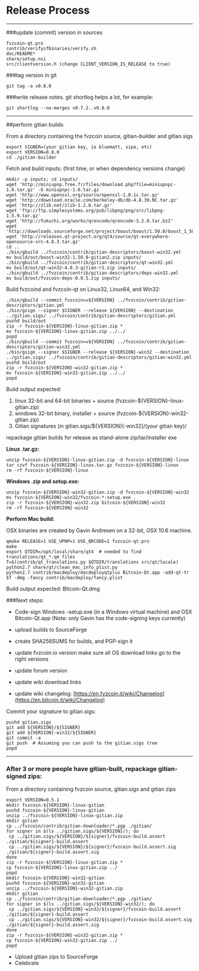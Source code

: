Release Process
====================

* * *

###update (commit) version in sources


	fvzcoin-qt.pro
	contrib/verifysfbinaries/verify.sh
	doc/README*
	share/setup.nsi
	src/clientversion.h (change CLIENT_VERSION_IS_RELEASE to true)

###tag version in git

	git tag -a v0.8.0

###write release notes. git shortlog helps a lot, for example:

	git shortlog --no-merges v0.7.2..v0.8.0

* * *

##perform gitian builds

 From a directory containing the fvzcoin source, gitian-builder and gitian.sigs
  
	export SIGNER=(your gitian key, ie bluematt, sipa, etc)
	export VERSION=0.8.0
	cd ./gitian-builder

 Fetch and build inputs: (first time, or when dependency versions change)

	mkdir -p inputs; cd inputs/
	wget 'http://miniupnp.free.fr/files/download.php?file=miniupnpc-1.6.tar.gz' -O miniupnpc-1.6.tar.gz
	wget 'http://www.openssl.org/source/openssl-1.0.1c.tar.gz'
	wget 'http://download.oracle.com/berkeley-db/db-4.8.30.NC.tar.gz'
	wget 'http://zlib.net/zlib-1.2.6.tar.gz'
	wget 'ftp://ftp.simplesystems.org/pub/libpng/png/src/libpng-1.5.9.tar.gz'
	wget 'http://fukuchi.org/works/qrencode/qrencode-3.2.0.tar.bz2'
	wget 'http://downloads.sourceforge.net/project/boost/boost/1.50.0/boost_1_50_0.tar.bz2'
	wget 'http://releases.qt-project.org/qt4/source/qt-everywhere-opensource-src-4.8.3.tar.gz'
	cd ..
	./bin/gbuild ../fvzcoin/contrib/gitian-descriptors/boost-win32.yml
	mv build/out/boost-win32-1.50.0-gitian2.zip inputs/
	./bin/gbuild ../fvzcoin/contrib/gitian-descriptors/qt-win32.yml
	mv build/out/qt-win32-4.8.3-gitian-r1.zip inputs/
	./bin/gbuild ../fvzcoin/contrib/gitian-descriptors/deps-win32.yml
	mv build/out/fvzcoin-deps-0.0.5.zip inputs/

 Build fvzcoind and fvzcoin-qt on Linux32, Linux64, and Win32:
  
	./bin/gbuild --commit fvzcoin=v${VERSION} ../fvzcoin/contrib/gitian-descriptors/gitian.yml
	./bin/gsign --signer $SIGNER --release ${VERSION} --destination ../gitian.sigs/ ../fvzcoin/contrib/gitian-descriptors/gitian.yml
	pushd build/out
	zip -r fvzcoin-${VERSION}-linux-gitian.zip *
	mv fvzcoin-${VERSION}-linux-gitian.zip ../../
	popd
	./bin/gbuild --commit fvzcoin=v${VERSION} ../fvzcoin/contrib/gitian-descriptors/gitian-win32.yml
	./bin/gsign --signer $SIGNER --release ${VERSION}-win32 --destination ../gitian.sigs/ ../fvzcoin/contrib/gitian-descriptors/gitian-win32.yml
	pushd build/out
	zip -r fvzcoin-${VERSION}-win32-gitian.zip *
	mv fvzcoin-${VERSION}-win32-gitian.zip ../../
	popd

  Build output expected:

  1. linux 32-bit and 64-bit binaries + source (fvzcoin-${VERSION}-linux-gitian.zip)
  2. windows 32-bit binary, installer + source (fvzcoin-${VERSION}-win32-gitian.zip)
  3. Gitian signatures (in gitian.sigs/${VERSION}[-win32]/(your gitian key)/

repackage gitian builds for release as stand-alone zip/tar/installer exe

**Linux .tar.gz:**

	unzip fvzcoin-${VERSION}-linux-gitian.zip -d fvzcoin-${VERSION}-linux
	tar czvf fvzcoin-${VERSION}-linux.tar.gz fvzcoin-${VERSION}-linux
	rm -rf fvzcoin-${VERSION}-linux

**Windows .zip and setup.exe:**

	unzip fvzcoin-${VERSION}-win32-gitian.zip -d fvzcoin-${VERSION}-win32
	mv fvzcoin-${VERSION}-win32/fvzcoin-*-setup.exe .
	zip -r fvzcoin-${VERSION}-win32.zip bitcoin-${VERSION}-win32
	rm -rf fvzcoin-${VERSION}-win32

**Perform Mac build:**

  OSX binaries are created by Gavin Andresen on a 32-bit, OSX 10.6 machine.

	qmake RELEASE=1 USE_UPNP=1 USE_QRCODE=1 fvzcoin-qt.pro
	make
	export QTDIR=/opt/local/share/qt4  # needed to find translations/qt_*.qm files
	T=$(contrib/qt_translations.py $QTDIR/translations src/qt/locale)
	python2.7 share/qt/clean_mac_info_plist.py
	python2.7 contrib/macdeploy/macdeployqtplus Bitcoin-Qt.app -add-qt-tr $T -dmg -fancy contrib/macdeploy/fancy.plist

 Build output expected: Bitcoin-Qt.dmg

###Next steps:

* Code-sign Windows -setup.exe (in a Windows virtual machine) and
  OSX Bitcoin-Qt.app (Note: only Gavin has the code-signing keys currently)

* upload builds to SourceForge

* create SHA256SUMS for builds, and PGP-sign it

* update fvzcoin.io version
  make sure all OS download links go to the right versions

* update forum version

* update wiki download links

* update wiki changelog: [https://en.fvzcoin.it/wiki/Changelog](https://en.bitcoin.it/wiki/Changelog)

Commit your signature to gitian.sigs:

	pushd gitian.sigs
	git add ${VERSION}/${SIGNER}
	git add ${VERSION}-win32/${SIGNER}
	git commit -a
	git push  # Assuming you can push to the gitian.sigs tree
	popd

-------------------------------------------------------------------------

### After 3 or more people have gitian-built, repackage gitian-signed zips:

From a directory containing fvzcoin source, gitian.sigs and gitian zips

	export VERSION=0.5.1
	mkdir fvzcoin-${VERSION}-linux-gitian
	pushd fvzcoin-${VERSION}-linux-gitian
	unzip ../fvzcoin-${VERSION}-linux-gitian.zip
	mkdir gitian
	cp ../fvzcoin/contrib/gitian-downloader/*.pgp ./gitian/
	for signer in $(ls ../gitian.sigs/${VERSION}/); do
	 cp ../gitian.sigs/${VERSION}/${signer}/fvzcoin-build.assert ./gitian/${signer}-build.assert
	 cp ../gitian.sigs/${VERSION}/${signer}/fvzcoin-build.assert.sig ./gitian/${signer}-build.assert.sig
	done
	zip -r fvzcoin-${VERSION}-linux-gitian.zip *
	cp fvzcoin-${VERSION}-linux-gitian.zip ../
	popd
	mkdir fvzcoin-${VERSION}-win32-gitian
	pushd fvzcoin-${VERSION}-win32-gitian
	unzip ../fvzcoin-${VERSION}-win32-gitian.zip
	mkdir gitian
	cp ../fvzcoin/contrib/gitian-downloader/*.pgp ./gitian/
	for signer in $(ls ../gitian.sigs/${VERSION}-win32/); do
	 cp ../gitian.sigs/${VERSION}-win32/${signer}/fvzcoin-build.assert ./gitian/${signer}-build.assert
	 cp ../gitian.sigs/${VERSION}-win32/${signer}/fvzcoin-build.assert.sig ./gitian/${signer}-build.assert.sig
	done
	zip -r fvzcoin-${VERSION}-win32-gitian.zip *
	cp fvzcoin-${VERSION}-win32-gitian.zip ../
	popd

- Upload gitian zips to SourceForge
- Celebrate 
